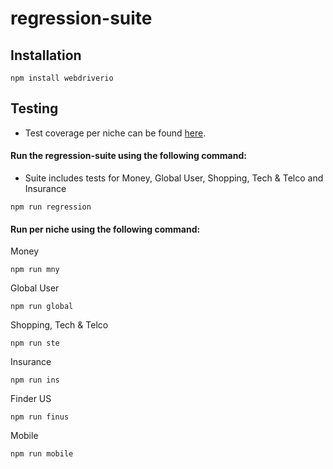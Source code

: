 # regression-suite
## Installation
```shell
npm install webdriverio
```

## Testing
- Test coverage per niche can be found [here].
#### Run the regression-suite using the following command:
- Suite includes tests for Money, Global User, Shopping, Tech & Telco and Insurance
```shell
npm run regression
```
#### Run per niche using the following command:
Money
```shell
npm run mny
```
Global User
```shell
npm run global
```
Shopping, Tech & Telco
```shell
npm run ste
```
Insurance
```shell
npm run ins
```
Finder US
```shell
npm run finus
```
Mobile
```shell
npm run mobile
```

[here]: <https://finder.atlassian.net/wiki/display/QAF/FIN+AU+-+Regression+suite+test+coverage>
